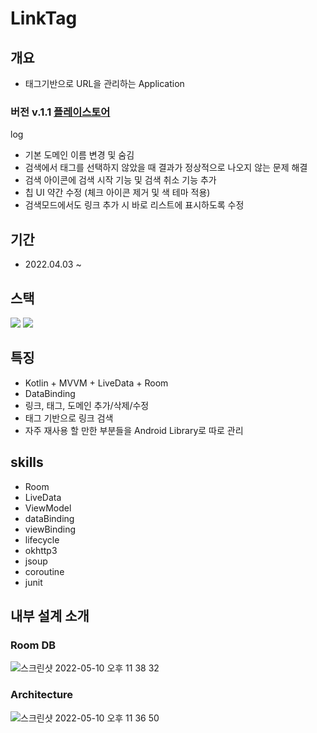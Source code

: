 # LinkTag
## 개요
- 태그기반으로 URL을 관리하는 Application
### 버전 v.1.1  <a href ="https://play.google.com/store/apps/details?id=com.github.yeeun_yun97.toy.linksaver" target = "_blank" >플레이스토어</a>
log
- 기본 도메인 이름 변경 및 숨김
- 검색에서 태그를 선택하지 않았을 때 결과가 정상적으로 나오지 않는 문제 해결
- 검색 아이콘에 검색 시작 기능 및 검색 취소 기능 추가
- 칩 UI 약간 수정 (체크 아이콘 제거 및 색 테마 적용)
- 검색모드에서도 링크 추가 시 바로 리스트에 표시하도록 수정   

## 기간
- 2022.04.03 ~

## 스택
<img src="https://img.shields.io/badge/Android-3DDC84?style=flat-square&logo=Android&logoColor=black"/> <img src="https://img.shields.io/badge/Kotlin-7F52FF?style=flat-square&logo=Kotlin&logoColor=black"/> 

## 특징
- Kotlin + MVVM + LiveData + Room
- DataBinding
- 링크, 태그, 도메인 추가/삭제/수정
- 태그 기반으로 링크 검색
- 자주 재사용 할 만한 부분들을 Android Library로 따로 관리

## skills
- Room
- LiveData
- ViewModel
- dataBinding
- viewBinding
- lifecycle
- okhttp3 
- jsoup
- coroutine
- junit

## 내부 설계 소개
### Room DB
![스크린샷 2022-05-10 오후 11 38 32](https://user-images.githubusercontent.com/60867063/167655000-a493e766-a765-44f7-beb4-f72823bbba2b.png)    
### Architecture
![스크린샷 2022-05-10 오후 11 36 50](https://user-images.githubusercontent.com/60867063/167654673-62be891a-7719-4ea7-a357-83caaa173618.png)    

<!--
## 기능 소개 - 태그 관리
### :: 태그 생성하기 ::
![tag_create](https://user-images.githubusercontent.com/60867063/166867419-d60935ff-d039-4a20-9057-40e08ceac970.gif) 
### :: 태그 수정하기 ::
![tag_update](https://user-images.githubusercontent.com/60867063/166866973-dc5ad60c-ab29-476d-9963-24b2049f9d4b.gif)
### :: 태그 삭제하기 ::
![tag_delete](https://user-images.githubusercontent.com/60867063/166867693-1c9b59b2-8d94-4dca-9c1c-3df2f2cd0952.gif)
    
## 기능 소개 - 도메인 관리
### :: 도메인 생성하기 ::
![domain_create](https://user-images.githubusercontent.com/60867063/166867190-37ea4d82-f543-4b19-966f-a6b732628ff0.gif)
### :: 도메인 수정하기 ::
![domain_update](https://user-images.githubusercontent.com/60867063/166874717-2ca283a6-8c32-4c6a-9cf0-514655c390fa.gif)
### :: 도메인 삭제하기 ::
![domain_delete](https://user-images.githubusercontent.com/60867063/166874941-89849cf8-bd79-44fd-a713-46853ebe2fa7.gif)
    
## 기능 소개 - 링크 관리
### :: 링크 자동으로 이름 생성하기 ::
![autotitle](https://user-images.githubusercontent.com/60867063/166875761-f8c6ebf0-69ab-4ac8-9c36-144030e3b577.gif)
### :: 링크 생성하기 ::
![link_create](https://user-images.githubusercontent.com/60867063/166876018-a1b5ebcf-30c3-4ab0-838a-dc33fcfdc3b1.gif)
### :: 링크 수정하기 ::
![link_update](https://user-images.githubusercontent.com/60867063/166876047-a4e696cd-874c-47d6-bcc2-742b099e5fe3.gif)
### :: 링크 삭제하기 ::
![link_delete](https://user-images.githubusercontent.com/60867063/166876064-2bf9f07e-9bb0-4097-928c-07a2c5c568da.gif)

## 기능 소개 - 링크 검색
### :: 링크 검색하기(검색어) ::
![search_name](https://user-images.githubusercontent.com/60867063/166876082-7c5d1593-ab55-49f3-8336-2266cc635b0a.gif)
### :: 링크 검색하기(태그선택) ::
![search_tag](https://user-images.githubusercontent.com/60867063/166876225-c72476fd-ebe5-4ec7-af53-d8b1a7e26be3.gif)
-->
